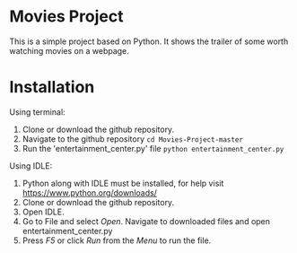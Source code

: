 # Movies Project

This is a simple project based on Python. It shows the trailer of some worth watching movies on a webpage.

# Installation

Using terminal:
1. Clone or download the github repository.
2. Navigate to the github repository
   `cd Movies-Project-master`
3. Run the 'entertainment_center.py' file
   `python entertainment_center.py`
   
Using IDLE:
1. Python along with IDLE must be installed, for help visit https://www.python.org/downloads/
2. Clone or download the github repository.
3. Open IDLE.
4. Go to File and select _Open_. Navigate to downloaded files
   and open entertainment_center.py 
5. Press _F5_ or click _Run_ from the _Menu_ to run the file.
  
 



